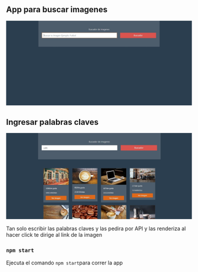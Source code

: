 ## App para buscar imagenes

![image](https://github.com/Nahuelsan/busqueda-imagen/blob/main/public/Sin%20t%C3%ADtulo.jpg)

## Ingresar palabras claves 

![image](https://github.com/Nahuelsan/busqueda-imagen/blob/main/public/Imagen%202.jpg)

Tan solo escribir las palabras claves y las pedira por API y las renderiza al hacer click te dirige al link de la imagen

### `npm start`

Ejecuta el comando `npm start`para correr la app
